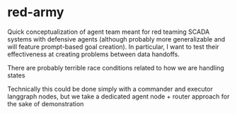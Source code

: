 # red-army
Quick conceptualization of agent team meant for red teaming SCADA systems with defensive agents (although probably more generalizable and will feature prompt-based goal creation). In particular, I want to test their effectiveness at creating problems between data handoffs. 

There are probably terrible race conditions related to how we are handling states

Technically this could be done simply with a commander and executor langgraph nodes, but we take a dedicated agent node + router approach for the sake of demonstration